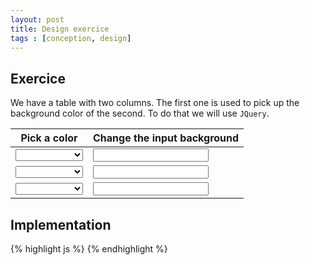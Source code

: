 ```yaml
---
layout: post
title: Design exercice
tags : [conception, design]
---
```


<script>
// Run the code after document is loaded
$( document ).ready(function() {
	// Object handling communication between the differents elements. (see mediator design pattern) 
	var mediator = {
		targets : $('table td:nth-child(2) input'), // Elements of the second column
		setBackgroundColor : function(index, color){
			$(this.targets[index]).css("background-color", color);
		}
	};
	// Bind change event to the elements of the first column
	$('table tr td:nth-child(1) select').each(function(index){
		// Note that we pass the index value to the function called on the 'change' event
		$(this).bind('change', { index : index}, function(event){
			mediator.setBackgroundColor(event.data.index, $(this).val());
		});
	});
});	
</script>

## Exercice

We have a table with two columns. The first one is used to pick up the background color of the second. 
To do that we will use `JQuery`.

<table class="table table-bordered table-striped">
	<thead>
		<tr>
			<th>Pick a color</th>
			<th>Change the input background</th>
		</tr>
	</thead>
	<tbody>
		<tr>
			<td>
				<select class="form-control">
				  <option></option>
				  <option>CadetBlue</option>
				  <option>DarkSlateBlue</option>
				  <option>Indigo</option>
				  <option>Lavender</option>
				  <option>LightSteelBlue</option>
				</select>
			</td>
			<td>
				<input type="text" class="form-control" />
			</td>
		</tr>
		<tr>
			<td>
				<select class="form-control">
				  <option></option>
				  <option>CadetBlue</option>
				  <option>DarkSlateBlue</option>
				  <option>Indigo</option>
				  <option>Lavender</option>
				  <option>LightSteelBlue</option>
				</select>
			</td>
			<td>
				<input type="text" class="form-control" />
			</td>
		</tr>
		<tr>
			<td>
				<select class="form-control">
				  <option></option>
				  <option>CadetBlue</option>
				  <option>DarkSlateBlue</option>
				  <option>Indigo</option>
				  <option>Lavender</option>
				  <option>LightSteelBlue</option>
				</select>
			</td>
			<td>
				<input type="text" class="form-control" />
			</td>
		</tr>
	</tbody>
</table>

## Implementation


<div class="row">
<div class="col-md-12">
{% highlight js  %}
<script>
// Run the code after document is loaded
$( document ).ready(function() {
	// Object handling communication between the differents elements. (see mediator design pattern) 
	var mediator = {
		targets : $('table td:nth-child(2) input'), // Elements of the second column
		setBackgroundColor : function(index, color){
			$(this.targets[index]).css("background-color", color);
		}
	};
	// Bind change event to the elements of the first column
	$('table tr td:nth-child(1) select').each(function(index){
		// Note that we pass the index value to the function called on the 'change' event
		$(this).bind('change', { index : index}, function(event){
			mediator.setBackgroundColor(event.data.index, $(this).val());
		});
	});
});	
</script>
{% endhighlight %}
</div>
<div class="col-md-4">
</div>
</div>
